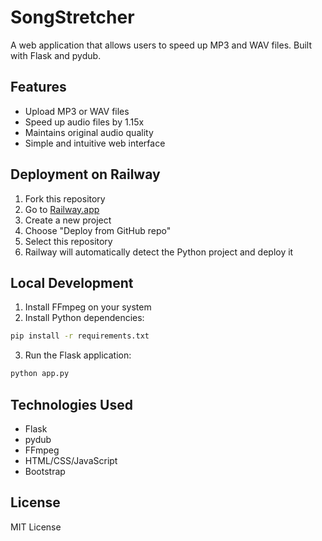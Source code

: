 # SongStretcher

A web application that allows users to speed up MP3 and WAV files. Built with Flask and pydub.

## Features
- Upload MP3 or WAV files
- Speed up audio files by 1.15x
- Maintains original audio quality
- Simple and intuitive web interface

## Deployment on Railway
1. Fork this repository
2. Go to [Railway.app](https://railway.app)
3. Create a new project
4. Choose "Deploy from GitHub repo"
5. Select this repository
6. Railway will automatically detect the Python project and deploy it

## Local Development
1. Install FFmpeg on your system
2. Install Python dependencies:
```bash
pip install -r requirements.txt
```
3. Run the Flask application:
```bash
python app.py
```

## Technologies Used
- Flask
- pydub
- FFmpeg
- HTML/CSS/JavaScript
- Bootstrap

## License
MIT License
